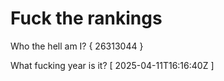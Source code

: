 # Fuck the rankings

Who the hell am I?
{ 26313044 }

What fucking year is it?
[ 2025-04-11T16:16:40Z ]
